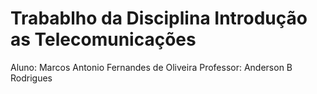 # Trabablho da Disciplina Introdução as Telecomunicações
Aluno: Marcos Antonio Fernandes de Oliveira
Professor:  Anderson B Rodrigues
